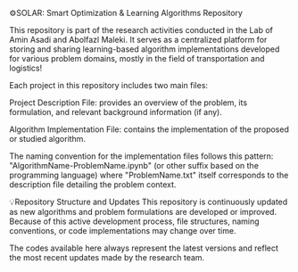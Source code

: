 ⚙️SOLAR: Smart Optimization & Learning Algorithms Repository 


This repository is part of the research activities conducted in the Lab of Amin Asadi and Abolfazl Maleki. It serves as a centralized platform for storing and sharing learning-based algorithm implementations developed for various problem domains, mostly in the field of transportation and logistics!

Each project in this repository includes two main files:

Project Description File: provides an overview of the problem, its formulation, and relevant background information (if any).

Algorithm Implementation File: contains the implementation of the proposed or studied algorithm.

The naming convention for the implementation files follows this pattern:
"AlgorithmName-ProblemName.ipynb" (or other suffix based on the programming language)
where "ProblemName.txt" itself corresponds to the description file detailing the problem context.

💡Repository Structure and Updates
This repository is continuously updated as new algorithms and problem formulations are developed or improved.
Because of this active development process, file structures, naming conventions, or code implementations may change over time.

The codes available here always represent the latest versions and reflect the most recent updates made by the research team.
